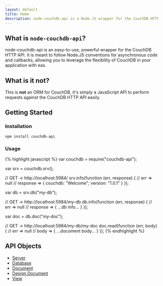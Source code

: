 ```yaml
---
layout: default
title: Home
description: node-couchdb-api is a Node.JS wrapper for the CouchDB HTTP API
---
```


## What is `node-couchdb-api`?

node-couchdb-api is an easy-to-use, powerful wrapper for the CouchDB HTTP API.
It is meant to follow Node.JS conventions for asynchronous code and callbacks,
allowing you to leverage the flexibility of CouchDB in your application with eas.

## What is it not?

This is **not** an ORM for CouchDB, it's simply a JavaScript API to perform
requests against the CouchDB HTTP API easily.

## Getting Started

### Installation

`npm install couchdb-api`

### Usage

{% highlight javascript %}
var couchdb = require("couchdb-api");

var srv = couchdb.srv();

// GET -> http://localhost:5984/
srv.info(function (err, response) {
    // err      => null
    // response => { couchdb: "Welcome"; version: "1.0.1" }
});

var db = srv.db("my-db");

// GET -> http://localhost:5984/my-db
db.info(function (err, response) {
    // err      => null
    // response => { ...db info... }
});

var doc = db.doc("my-doc");

// GET -> http://localhost:5984/my-db/my-doc
doc.read(function (err, body) {
    // err  => null
    // body => { ...document body... }
});
{% endhighlight %}

## API Objects

 * [Server](/node-couchdb-api/api/server.html)
 * [Database](/node-couchdb-api/api/database.html)
 * [Document](/node-couchdb-api/api/document.html)
 * [Design Document](/node-couchdb-api/api/designdocument.html)
 * [View](/node-couchdb-api/api/view.html)
